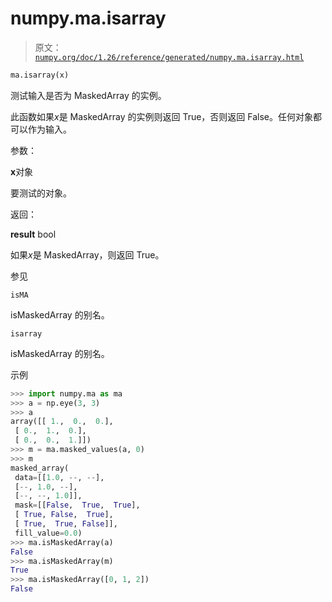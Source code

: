 # numpy.ma.isarray

> 原文：[`numpy.org/doc/1.26/reference/generated/numpy.ma.isarray.html`](https://numpy.org/doc/1.26/reference/generated/numpy.ma.isarray.html)

```py
ma.isarray(x)
```

测试输入是否为 MaskedArray 的实例。

此函数如果*x*是 MaskedArray 的实例则返回 True，否则返回 False。任何对象都可以作为输入。

参数：

**x**对象

要测试的对象。

返回：

**result** bool

如果*x*是 MaskedArray，则返回 True。

参见

`isMA`

isMaskedArray 的别名。

`isarray`

isMaskedArray 的别名。

示例

```py
>>> import numpy.ma as ma
>>> a = np.eye(3, 3)
>>> a
array([[ 1.,  0.,  0.],
 [ 0.,  1.,  0.],
 [ 0.,  0.,  1.]])
>>> m = ma.masked_values(a, 0)
>>> m
masked_array(
 data=[[1.0, --, --],
 [--, 1.0, --],
 [--, --, 1.0]],
 mask=[[False,  True,  True],
 [ True, False,  True],
 [ True,  True, False]],
 fill_value=0.0)
>>> ma.isMaskedArray(a)
False
>>> ma.isMaskedArray(m)
True
>>> ma.isMaskedArray([0, 1, 2])
False 
```

